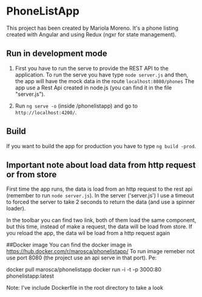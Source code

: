 # PhoneListApp
This project has been created by Mariola Moreno. It's a phone listing created
with Angular and using Redux (ngxr for state management).

## Run in development mode
1. First you have to run the serve to provide the REST API to the application. To run the serve you have type `node server.js` and then, the app will have the mock data in the route `localhost:8080/phones` The app use a Rest Api created in node.js (you can find it in the file "server.js").

2. Run `ng serve -o` (inside /phonelistapp) and go to `http://localhost:4200/`.  
## Build
If you want to build the app for production you have to type `ng build -prod`.

## Important note about load data from http request or from store
First time the app runs, the data is load from an http request to the rest api (remember to run `node server.js`). In the server ('server.js') I use a timeout to 
forced the server to take 2 seconds to return the data (and use a spinner loader).

In the toolbar you can find two link, both of them load the same component, but this time, instead of make a request, the data will be load from store. If you reload the app, the data wil be load from a http request again

##Docker image
You can find the docker image in https://hub.docker.com/r/marosca/phonelistapp/
To run image remeber not use port 8080 (the project use an api serve in that port). Pe:

docker pull marosca/phonelistapp
docker run -i -t -p 3000:80 phonelistapp:latest

Note: I've include Dockerfile in the root directory to take a look
